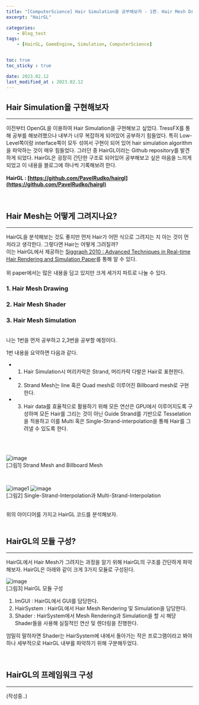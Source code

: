 ```yaml
---
title: "[ComputerScience] Hair Simulation을 공부해보자 - 1편. Hair Mesh Drawing"
excerpt: "HairGL"

categories:
    - Blog_test
tags:
    - [HairGL, GameEngine, Simulation, ComputerScience]


toc: true
toc_sticky : true

date: 2023.02.12
last_modified_at : 2023.02.12
---
```

## **Hair Simulation을 구현해보자**
---
이전부터 OpenGL을 이용하여 Hair Simulation을 구현해보고 싶었다.
TressFX를 통해 공부를 해보려했으나 내부가 너무 복잡하게 되어있어 공부하기 힘들었다.
특히 Low-Level쪽이랑 interface쪽이 모두 섞여서 구현이 되어 있어 hair simulation algorithm을 파악하는 것이 매우 힘들었다.
그러던 중 HairGL이라는 Github repository를 발견하게 되었다.
HairGL은 굉장히 간단한 구조로 되어있어 공부해보고 싶은 마음을 느끼게 되었고 이 내용을 블로그에 하나씩 기록해보려 한다.
<br>
<br>
**HairGL : [https://github.com/PavelRudko/hairgl](https://github.com/PavelRudko/hairgl)** 

<br>


## **Hair Mesh는 어떻게 그려지나요?**
---
HairGL을 분석해보는 것도 좋지만 먼저 Hair가 어떤 식으로 그려지는 지 아는 것이 먼저라고 생각한다. 그렇다면 Hair는 어떻게 그려질까?  
이는 HairGL에서 제공하는 [Siggraph 2010 : Advanced Techniques in Real-time Hair
Rendering and Simulation Paper](https://developer.download.nvidia.com/presentations/2010/SIGGRAPH/HairCourse_SIGGRAPH2010.pdf)를 통해 알 수 있다.  
<br>
위 paper에서는 많은 내용을 담고 있지만 크게 세가지 파트로 나눌 수 있다.
<br>
### **1. Hair Mesh Drawing**
### **2. Hair Mesh Shader**
### **3. Hair Mesh Simulation**
<br>
나는 1번을 먼저 공부하고 2,3번을 공부할 예정이다.

1번 내용을 요약하면 다음과 같다.  
* 1) Hair Simulation시 머리카락은 Strand, 머리카락 다발은 Hair로 표현한다.
* 2) Strand Mesh는 line 혹은 Quad mesh로 이루어진 Billboard mesh로 구현한다.
* 3) Hair data를 효율적으로 활용하기 위해 모든 연산은 GPU에서 이루어지도록 구성하며 모든 Hair를 그리는 것이 아닌 Guide Strand를 기반으로 Tesselation을 적용하고 이를 Multi 혹은 Single-Strand-interpolation을 통해 Hair를 그려낼 수 있도록 한다.
<br>

<br>

![image](https://user-images.githubusercontent.com/41114834/218299324-8f3973c5-f9c4-41ab-897b-7467aee14b8f.png)
<br> [그림1] Strand Mesh and Billboard Mesh

<br>

![image1](https://user-images.githubusercontent.com/41114834/218298405-d1ba858d-8f20-4842-ae97-85a2363dc60f.png)
![image](https://user-images.githubusercontent.com/41114834/218299553-5beb54fe-7183-4f17-b3b1-abd07b19931b.png)
<br> [그림2] Single-Strand-Interpolation과 Multi-Strand-Interpolation

<br>
위의 아이디어를 가지고 HairGL 코드를 분석해보자.  <br>

<br>

## **HairGL의 모듈 구성?** 
---
HairGL에서 Hair Mesh가 그려지는 과정을 알기 위해 HairGL의 구조를 간단하게 파악해보자. HairGL은 아래와 같이 크게 3가지 모듈로 구성된다.
<br>

![image](https://user-images.githubusercontent.com/41114834/218300442-d5206b35-074f-4a62-a52c-8c98155bf6ce.png)
<br> [그림3] HairGL 모듈 구성

1. ImGUI : HairGL에서 GUI를 담당한다.
2. HairSystem : HairGL에서 Hair Mesh Rendering 및 Simulation을 담당한다.
3. Shader : HairSystem에서 Mesh Rendering과 Simulation을 할 시 해당 Shader들을 사용해 실질적인 연산 및 렌더링을 진행한다.

엄밀히 말하자면 Shader는 HairSystem에 내에서 돌아가는 작은 프로그램이라고 봐야하나 세부적으로 HairGL 내부를 파악하기 위해 구분해두었다.


<br>

## **HairGL의 프레임워크 구성**
---
(작성중..)


